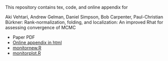 This repository contains tex, code, and online appendix for 

Aki Vehtari, Andrew Gelman, Daniel Simpson, Bob Carpenter,
Paul-Christian Bürkner: Rank-normalization, folding, and localization:
An improved Rhat for assessing convergence of MCMC

- Paper PDF
- [Online appendix in html](https://avehtari.github.io/rhat_ess/rhat_ess.html)
- [monitornew.R](https://github.com/avehtari/rhat/blob/master/code/monitornew.R)
- [monitorplot.R](https://github.com/avehtari/rhat/blob/master/code/monitorplot.R)
